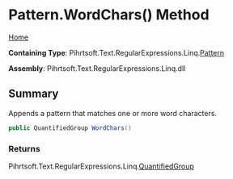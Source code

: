 # Pattern\.WordChars\(\) Method

[Home](../../../../../../README.md)

**Containing Type**: Pihrtsoft\.Text\.RegularExpressions\.Linq\.[Pattern](../README.md)

**Assembly**: Pihrtsoft\.Text\.RegularExpressions\.Linq\.dll

## Summary

Appends a pattern that matches one or more word characters\.

```csharp
public QuantifiedGroup WordChars()
```

### Returns

Pihrtsoft\.Text\.RegularExpressions\.Linq\.[QuantifiedGroup](../../QuantifiedGroup/README.md)

